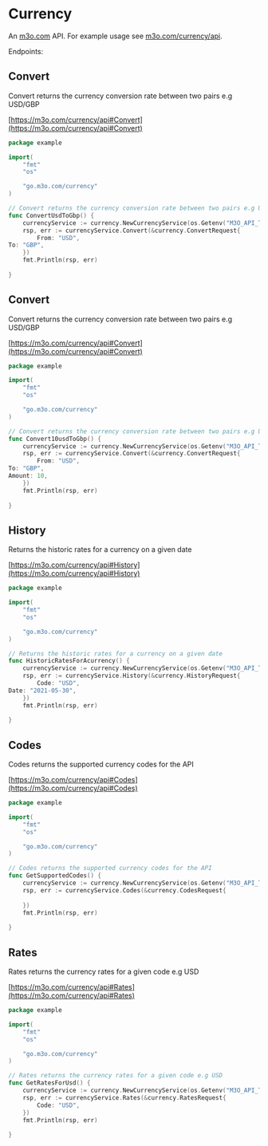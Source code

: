 # Currency

An [m3o.com](https://m3o.com) API. For example usage see [m3o.com/currency/api](https://m3o.com/currency/api).

Endpoints:

## Convert

Convert returns the currency conversion rate between two pairs e.g USD/GBP


[https://m3o.com/currency/api#Convert](https://m3o.com/currency/api#Convert)

```go
package example

import(
	"fmt"
	"os"

	"go.m3o.com/currency"
)

// Convert returns the currency conversion rate between two pairs e.g USD/GBP
func ConvertUsdToGbp() {
	currencyService := currency.NewCurrencyService(os.Getenv("M3O_API_TOKEN"))
	rsp, err := currencyService.Convert(&currency.ConvertRequest{
		From: "USD",
To: "GBP",
	})
	fmt.Println(rsp, err)
	
}
```
## Convert

Convert returns the currency conversion rate between two pairs e.g USD/GBP


[https://m3o.com/currency/api#Convert](https://m3o.com/currency/api#Convert)

```go
package example

import(
	"fmt"
	"os"

	"go.m3o.com/currency"
)

// Convert returns the currency conversion rate between two pairs e.g USD/GBP
func Convert10usdToGbp() {
	currencyService := currency.NewCurrencyService(os.Getenv("M3O_API_TOKEN"))
	rsp, err := currencyService.Convert(&currency.ConvertRequest{
		From: "USD",
To: "GBP",
Amount: 10,
	})
	fmt.Println(rsp, err)
	
}
```
## History

Returns the historic rates for a currency on a given date


[https://m3o.com/currency/api#History](https://m3o.com/currency/api#History)

```go
package example

import(
	"fmt"
	"os"

	"go.m3o.com/currency"
)

// Returns the historic rates for a currency on a given date
func HistoricRatesForAcurrency() {
	currencyService := currency.NewCurrencyService(os.Getenv("M3O_API_TOKEN"))
	rsp, err := currencyService.History(&currency.HistoryRequest{
		Code: "USD",
Date: "2021-05-30",
	})
	fmt.Println(rsp, err)
	
}
```
## Codes

Codes returns the supported currency codes for the API


[https://m3o.com/currency/api#Codes](https://m3o.com/currency/api#Codes)

```go
package example

import(
	"fmt"
	"os"

	"go.m3o.com/currency"
)

// Codes returns the supported currency codes for the API
func GetSupportedCodes() {
	currencyService := currency.NewCurrencyService(os.Getenv("M3O_API_TOKEN"))
	rsp, err := currencyService.Codes(&currency.CodesRequest{
		
	})
	fmt.Println(rsp, err)
	
}
```
## Rates

Rates returns the currency rates for a given code e.g USD


[https://m3o.com/currency/api#Rates](https://m3o.com/currency/api#Rates)

```go
package example

import(
	"fmt"
	"os"

	"go.m3o.com/currency"
)

// Rates returns the currency rates for a given code e.g USD
func GetRatesForUsd() {
	currencyService := currency.NewCurrencyService(os.Getenv("M3O_API_TOKEN"))
	rsp, err := currencyService.Rates(&currency.RatesRequest{
		Code: "USD",
	})
	fmt.Println(rsp, err)
	
}
```
